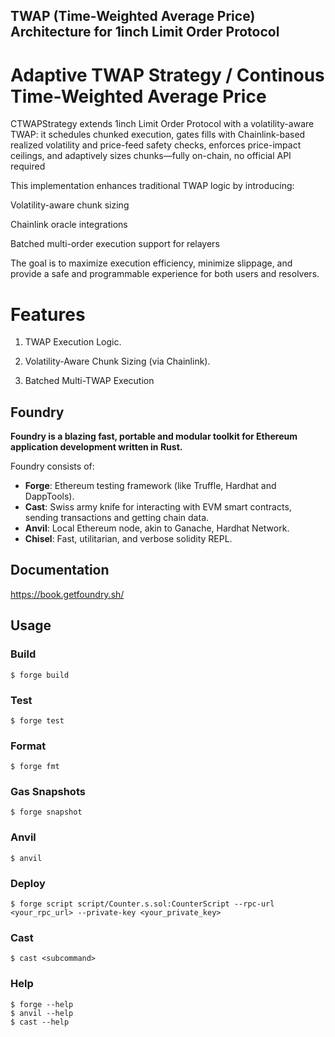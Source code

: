 ## TWAP (Time-Weighted Average Price) Architecture for 1inch Limit Order Protocol

# Adaptive TWAP Strategy / Continous Time-Weighted Average Price

CTWAPStrategy extends 1inch Limit Order Protocol with a volatility-aware TWAP: it schedules chunked execution, gates fills with Chainlink-based realized volatility and price-feed safety checks, enforces price-impact ceilings, and adaptively sizes chunks—fully on-chain, no official API required



This implementation enhances traditional TWAP logic by introducing:

Volatility-aware chunk sizing

Chainlink oracle integrations

Batched multi-order execution support for relayers

The goal is to maximize execution efficiency, minimize slippage, and provide a safe and programmable experience for both users and resolvers.

# Features

 1. TWAP Execution Logic.

 2. Volatility-Aware Chunk Sizing (via Chainlink).
 
 3. Batched Multi-TWAP Execution

## Foundry

**Foundry is a blazing fast, portable and modular toolkit for Ethereum application development written in Rust.**

Foundry consists of:

-   **Forge**: Ethereum testing framework (like Truffle, Hardhat and DappTools).
-   **Cast**: Swiss army knife for interacting with EVM smart contracts, sending transactions and getting chain data.
-   **Anvil**: Local Ethereum node, akin to Ganache, Hardhat Network.
-   **Chisel**: Fast, utilitarian, and verbose solidity REPL.

## Documentation

https://book.getfoundry.sh/

## Usage

### Build

```shell
$ forge build
```

### Test

```shell
$ forge test
```

### Format

```shell
$ forge fmt
```

### Gas Snapshots

```shell
$ forge snapshot
```

### Anvil

```shell
$ anvil
```

### Deploy

```shell
$ forge script script/Counter.s.sol:CounterScript --rpc-url <your_rpc_url> --private-key <your_private_key>
```

### Cast

```shell
$ cast <subcommand>
```

### Help

```shell
$ forge --help
$ anvil --help
$ cast --help
```
